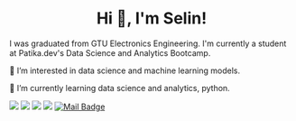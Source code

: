 <h1 align="center">Hi 👋, I'm Selin!</h1>
<p align="left"> I was graduated from GTU Electronics Engineering. I'm currently a student at Patika.dev's Data Science and Analytics Bootcamp.</h3>

<p align="left"> 👀 I’m interested in data science and machine learning models.
<p align="left"> 🌱 I’m currently learning data science and analytics, python.

[![](https://img.shields.io/badge/linkedin-%230077B5.svg?&style=for-the-badge&logo=linkedin&logoColor=white)](https://www.linkedin.com/in/selin-unlu/)
[![](https://img.shields.io/badge/medium-%230077B5.svg?&style=for-the-badge&logo=linkedin&logoColor=white)](https://medium.com/@selinunlu)
[![](https://img.shields.io/badge/hackerrank-%230077B5.svg?&style=for-the-badge&logo=hackerrank&logoColor=white)](https://www.hackerrank.com/selinunlu/)
[![](https://img.shields.io/badge/kaggle-%230077B5.svg?&style=for-the-badge&logo=hackerrank&logoColor=white)](https://www.kaggle.com/selinunlu/)
[![Mail Badge](https://img.shields.io/badge/slinunlu@gmail.com-c14438?style=for-the-badge&logo=Gmail&logoColor=white&link=mailto:slinunlu@gmail.com)](mailto:slinunlu@gmail.com)
